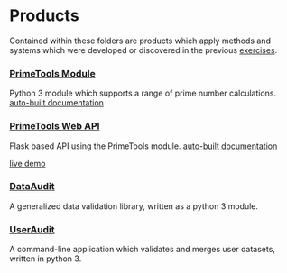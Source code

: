 # Products
Contained within these folders are products which apply methods and systems which were developed or discovered in the previous [exercises](https://github.com/amazingproducer/100Days/tree/master/exercises).

### [PrimeTools Module](https://github.com/amazingproducer/100Days/tree/master/products/022.primetools.module)
Python 3 module which supports a range of prime number calculations.
[auto-built documentation](https://prime-tools.shamacon.us/docs/PrimeTools.html)

### [PrimeTools Web API](https://github.com/amazingproducer/100Days/tree/master/products/024.primetools.web.api)
Flask based API using the PrimeTools module.
[auto-built documentation](https://prime-tools.shamacon.us/docs/flask_api.html)

[live demo](https://prime-tools.shamacon.us/api/v1/)

### [DataAudit](https://github.com/amazingproducer/100Days/blob/master/products/034.useraudit/DataAudit.py)
A generalized data validation library, written as a python 3 module.

### [UserAudit](https://github.com/amazingproducer/100Days/tree/master/products/034.useraudit) 
A command-line application which validates and merges user datasets, written in python 3.
